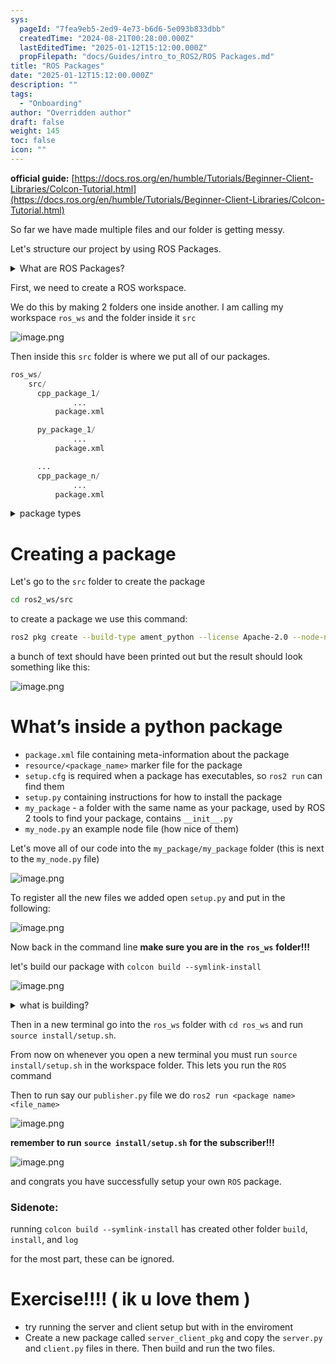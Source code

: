 ```yaml
---
sys:
  pageId: "7fea9eb5-2ed9-4e73-b6d6-5e093b833dbb"
  createdTime: "2024-08-21T00:28:00.000Z"
  lastEditedTime: "2025-01-12T15:12:00.000Z"
  propFilepath: "docs/Guides/intro_to_ROS2/ROS Packages.md"
title: "ROS Packages"
date: "2025-01-12T15:12:00.000Z"
description: ""
tags:
  - "Onboarding"
author: "Overridden author"
draft: false
weight: 145
toc: false
icon: ""
---
```


**official guide:** [https://docs.ros.org/en/humble/Tutorials/Beginner-Client-Libraries/Colcon-Tutorial.html](https://docs.ros.org/en/humble/Tutorials/Beginner-Client-Libraries/Colcon-Tutorial.html)

So far we have made multiple files and our folder is getting messy.

Let's structure our project by using ROS Packages.

<details>

<summary>What are ROS Packages?</summary>

ROS Packages are, as the name implies, packages of code that are highly sharable between ROS developers.

They consist of a folder, `package.xml` file, and source code

```python
      cpp_package_1/
		      ... imagine much code files here ..
          package.xml
```

</details>

First, we need to create a ROS workspace.

We do this by making 2 folders one inside another. I am calling my workspace `ros_ws` and the folder inside it `src`

![image.png](https://prod-files-secure.s3.us-west-2.amazonaws.com/d518164a-d88e-44d1-a4ee-3adb3bd8bce0/70706947-fd18-4537-a67b-e12946812d31/image.png?X-Amz-Algorithm=AWS4-HMAC-SHA256&X-Amz-Content-Sha256=UNSIGNED-PAYLOAD&X-Amz-Credential=ASIAZI2LB466TJMYLF4R%2F20250607%2Fus-west-2%2Fs3%2Faws4_request&X-Amz-Date=20250607T181047Z&X-Amz-Expires=3600&X-Amz-Security-Token=IQoJb3JpZ2luX2VjEJ7%2F%2F%2F%2F%2F%2F%2F%2F%2F%2FwEaCXVzLXdlc3QtMiJIMEYCIQDvuIXrNGqKNUEbh3QgBBj61AGe%2FfDtlGvaYJwSnXFgawIhAIh9%2Bimc4B7T%2BvBjof%2BqjaO8Cg89N1julOatmbk3UAaFKv8DCHcQABoMNjM3NDIzMTgzODA1Igyfq2yYJx9r6ZkrWzEq3AN3cfnxDDHhgBy0Sfa3k%2Fh0iScsv75o%2Fiz%2BxPyad9t5eBJEE5FpV0lpX3erPGrA53QVR5U1KVYdcK2WlybGj2Vs3eay%2F1cER2s4I0w6H5OoKNGX200YSYhsvnOjaJ93%2BRQc954ToefiixEd3wjmeBXCkgrG3B36euvwUKUWGMtkZIzWOORFG7a%2B%2BqpwOkNj%2BRgkAKHzGxx9YCiDMAqkzl0AVT16zRYgjCEgF9PPHkhRe0wkzsyrr%2FoPi6QehK5sdOGW9ZXXM8Oj2NM%2BMXo0j2D5sRrCtqDGj1nHtMUPg%2F5fZO7rH9LaZlqls4xlp84OT3bHUBJmZQAnsp6NCSQ%2B84bknGm0gLyIT8DN1ahH6F19bFMxBKgLlgjYbWLrRb%2B8i%2B20SFwII4LVmo9zWLc5%2BwamsXIsuAs3UM0%2FjUcSt66E4sFV4m31Oz%2BMmWyAyeFEyDZdNN0K8JKctpTFrotpCSoRr1JrgzckTROWtbetgT0AqYr%2Be66hUODOe73PPaX1QiT58Em%2FNS%2FrerfsrqwXoWDdAGL2gH54YGS2Q0MzBWV7L%2FAofo1yJJjTrx7nbsvN58lw7l4mz1RGFEVasgzz%2BCiNZZ2aIWAbeBnWSnQb%2FJ3112uURAUeG9hGLMZVYTC9gZHCBjqkATWCzCWcOpjkZPNR3pOdqdFHhnH2ElK3TcwJXD0qG9jiV9yRo3nYrsMzQNAfWM7GsI9WZD6Vhz9pczuHlxYija5reKGQnrEXpykPb025yetikRADDLDpxW8AxzD1CYuW5Ubpk5zSon8BtNYWEV8bleYGGRiaDe2pn51TFNQwrl2hq8a3mRvL8WlJjUdAE67xwwQ1ObFcc2gfJELwlzkXcfJN4v%2BA&X-Amz-Signature=e47d580b9c27f1753a366a3942501aee971276ffae386fa7792920cc8a1cee34&X-Amz-SignedHeaders=host&x-id=GetObject)

Then inside this `src` folder is where we put all of our packages.

```python
ros_ws/
    src/
      cpp_package_1/
		      ...
          package.xml

      py_package_1/
		      ...
          package.xml

      ...
      cpp_package_n/
		      ...
          package.xml

```

<details>

<summary>package types</summary>

packages can be either `C++` or python.

the intern file structure is different for each but for this guide we will stick to creating python packages

</details>

# Creating a package

Let's go to the `src` folder to create the package

```bash
cd ros2_ws/src
```

to create a package we use this command:

```bash
ros2 pkg create --build-type ament_python --license Apache-2.0 --node-name my_node my_package
```

a bunch of text should have been printed out but the result should look something like this:

![image.png](https://prod-files-secure.s3.us-west-2.amazonaws.com/d518164a-d88e-44d1-a4ee-3adb3bd8bce0/e6cf1e3f-8512-4a3e-b131-079f800bf3e8/image.png?X-Amz-Algorithm=AWS4-HMAC-SHA256&X-Amz-Content-Sha256=UNSIGNED-PAYLOAD&X-Amz-Credential=ASIAZI2LB466TJMYLF4R%2F20250607%2Fus-west-2%2Fs3%2Faws4_request&X-Amz-Date=20250607T181047Z&X-Amz-Expires=3600&X-Amz-Security-Token=IQoJb3JpZ2luX2VjEJ7%2F%2F%2F%2F%2F%2F%2F%2F%2F%2FwEaCXVzLXdlc3QtMiJIMEYCIQDvuIXrNGqKNUEbh3QgBBj61AGe%2FfDtlGvaYJwSnXFgawIhAIh9%2Bimc4B7T%2BvBjof%2BqjaO8Cg89N1julOatmbk3UAaFKv8DCHcQABoMNjM3NDIzMTgzODA1Igyfq2yYJx9r6ZkrWzEq3AN3cfnxDDHhgBy0Sfa3k%2Fh0iScsv75o%2Fiz%2BxPyad9t5eBJEE5FpV0lpX3erPGrA53QVR5U1KVYdcK2WlybGj2Vs3eay%2F1cER2s4I0w6H5OoKNGX200YSYhsvnOjaJ93%2BRQc954ToefiixEd3wjmeBXCkgrG3B36euvwUKUWGMtkZIzWOORFG7a%2B%2BqpwOkNj%2BRgkAKHzGxx9YCiDMAqkzl0AVT16zRYgjCEgF9PPHkhRe0wkzsyrr%2FoPi6QehK5sdOGW9ZXXM8Oj2NM%2BMXo0j2D5sRrCtqDGj1nHtMUPg%2F5fZO7rH9LaZlqls4xlp84OT3bHUBJmZQAnsp6NCSQ%2B84bknGm0gLyIT8DN1ahH6F19bFMxBKgLlgjYbWLrRb%2B8i%2B20SFwII4LVmo9zWLc5%2BwamsXIsuAs3UM0%2FjUcSt66E4sFV4m31Oz%2BMmWyAyeFEyDZdNN0K8JKctpTFrotpCSoRr1JrgzckTROWtbetgT0AqYr%2Be66hUODOe73PPaX1QiT58Em%2FNS%2FrerfsrqwXoWDdAGL2gH54YGS2Q0MzBWV7L%2FAofo1yJJjTrx7nbsvN58lw7l4mz1RGFEVasgzz%2BCiNZZ2aIWAbeBnWSnQb%2FJ3112uURAUeG9hGLMZVYTC9gZHCBjqkATWCzCWcOpjkZPNR3pOdqdFHhnH2ElK3TcwJXD0qG9jiV9yRo3nYrsMzQNAfWM7GsI9WZD6Vhz9pczuHlxYija5reKGQnrEXpykPb025yetikRADDLDpxW8AxzD1CYuW5Ubpk5zSon8BtNYWEV8bleYGGRiaDe2pn51TFNQwrl2hq8a3mRvL8WlJjUdAE67xwwQ1ObFcc2gfJELwlzkXcfJN4v%2BA&X-Amz-Signature=871aa2ece487328ecdc8e404c31afd55e5cf6f643bb1043d966408893622ada4&X-Amz-SignedHeaders=host&x-id=GetObject)

# What’s inside a python package

- `package.xml` file containing meta-information about the package
- `resource/<package_name>` marker file for the package
- `setup.cfg` is required when a package has executables, so `ros2 run` can find them
- `setup.py` containing instructions for how to install the package
- `my_package` - a folder with the same name as your package, used by ROS 2 tools to find your package, contains `__init__.py`
- `my_node.py` an example node file (how nice of them)

Let's move all of our code into the `my_package/my_package` folder (this is next to the `my_node.py` file)

![image.png](https://prod-files-secure.s3.us-west-2.amazonaws.com/d518164a-d88e-44d1-a4ee-3adb3bd8bce0/9ce58f11-0da9-4d3e-b86d-506a9685d378/image.png?X-Amz-Algorithm=AWS4-HMAC-SHA256&X-Amz-Content-Sha256=UNSIGNED-PAYLOAD&X-Amz-Credential=ASIAZI2LB466TJMYLF4R%2F20250607%2Fus-west-2%2Fs3%2Faws4_request&X-Amz-Date=20250607T181047Z&X-Amz-Expires=3600&X-Amz-Security-Token=IQoJb3JpZ2luX2VjEJ7%2F%2F%2F%2F%2F%2F%2F%2F%2F%2FwEaCXVzLXdlc3QtMiJIMEYCIQDvuIXrNGqKNUEbh3QgBBj61AGe%2FfDtlGvaYJwSnXFgawIhAIh9%2Bimc4B7T%2BvBjof%2BqjaO8Cg89N1julOatmbk3UAaFKv8DCHcQABoMNjM3NDIzMTgzODA1Igyfq2yYJx9r6ZkrWzEq3AN3cfnxDDHhgBy0Sfa3k%2Fh0iScsv75o%2Fiz%2BxPyad9t5eBJEE5FpV0lpX3erPGrA53QVR5U1KVYdcK2WlybGj2Vs3eay%2F1cER2s4I0w6H5OoKNGX200YSYhsvnOjaJ93%2BRQc954ToefiixEd3wjmeBXCkgrG3B36euvwUKUWGMtkZIzWOORFG7a%2B%2BqpwOkNj%2BRgkAKHzGxx9YCiDMAqkzl0AVT16zRYgjCEgF9PPHkhRe0wkzsyrr%2FoPi6QehK5sdOGW9ZXXM8Oj2NM%2BMXo0j2D5sRrCtqDGj1nHtMUPg%2F5fZO7rH9LaZlqls4xlp84OT3bHUBJmZQAnsp6NCSQ%2B84bknGm0gLyIT8DN1ahH6F19bFMxBKgLlgjYbWLrRb%2B8i%2B20SFwII4LVmo9zWLc5%2BwamsXIsuAs3UM0%2FjUcSt66E4sFV4m31Oz%2BMmWyAyeFEyDZdNN0K8JKctpTFrotpCSoRr1JrgzckTROWtbetgT0AqYr%2Be66hUODOe73PPaX1QiT58Em%2FNS%2FrerfsrqwXoWDdAGL2gH54YGS2Q0MzBWV7L%2FAofo1yJJjTrx7nbsvN58lw7l4mz1RGFEVasgzz%2BCiNZZ2aIWAbeBnWSnQb%2FJ3112uURAUeG9hGLMZVYTC9gZHCBjqkATWCzCWcOpjkZPNR3pOdqdFHhnH2ElK3TcwJXD0qG9jiV9yRo3nYrsMzQNAfWM7GsI9WZD6Vhz9pczuHlxYija5reKGQnrEXpykPb025yetikRADDLDpxW8AxzD1CYuW5Ubpk5zSon8BtNYWEV8bleYGGRiaDe2pn51TFNQwrl2hq8a3mRvL8WlJjUdAE67xwwQ1ObFcc2gfJELwlzkXcfJN4v%2BA&X-Amz-Signature=9bfec02ada9b45e99a90a31ea6cb7df3c2c18e570f5c1ab11b23847c46f376ca&X-Amz-SignedHeaders=host&x-id=GetObject)

To register all the new files we added open `setup.py` and put in the following:

![image.png](https://prod-files-secure.s3.us-west-2.amazonaws.com/d518164a-d88e-44d1-a4ee-3adb3bd8bce0/1cd7c262-4cae-4496-9d75-c178537d24a2/image.png?X-Amz-Algorithm=AWS4-HMAC-SHA256&X-Amz-Content-Sha256=UNSIGNED-PAYLOAD&X-Amz-Credential=ASIAZI2LB466TJMYLF4R%2F20250607%2Fus-west-2%2Fs3%2Faws4_request&X-Amz-Date=20250607T181047Z&X-Amz-Expires=3600&X-Amz-Security-Token=IQoJb3JpZ2luX2VjEJ7%2F%2F%2F%2F%2F%2F%2F%2F%2F%2FwEaCXVzLXdlc3QtMiJIMEYCIQDvuIXrNGqKNUEbh3QgBBj61AGe%2FfDtlGvaYJwSnXFgawIhAIh9%2Bimc4B7T%2BvBjof%2BqjaO8Cg89N1julOatmbk3UAaFKv8DCHcQABoMNjM3NDIzMTgzODA1Igyfq2yYJx9r6ZkrWzEq3AN3cfnxDDHhgBy0Sfa3k%2Fh0iScsv75o%2Fiz%2BxPyad9t5eBJEE5FpV0lpX3erPGrA53QVR5U1KVYdcK2WlybGj2Vs3eay%2F1cER2s4I0w6H5OoKNGX200YSYhsvnOjaJ93%2BRQc954ToefiixEd3wjmeBXCkgrG3B36euvwUKUWGMtkZIzWOORFG7a%2B%2BqpwOkNj%2BRgkAKHzGxx9YCiDMAqkzl0AVT16zRYgjCEgF9PPHkhRe0wkzsyrr%2FoPi6QehK5sdOGW9ZXXM8Oj2NM%2BMXo0j2D5sRrCtqDGj1nHtMUPg%2F5fZO7rH9LaZlqls4xlp84OT3bHUBJmZQAnsp6NCSQ%2B84bknGm0gLyIT8DN1ahH6F19bFMxBKgLlgjYbWLrRb%2B8i%2B20SFwII4LVmo9zWLc5%2BwamsXIsuAs3UM0%2FjUcSt66E4sFV4m31Oz%2BMmWyAyeFEyDZdNN0K8JKctpTFrotpCSoRr1JrgzckTROWtbetgT0AqYr%2Be66hUODOe73PPaX1QiT58Em%2FNS%2FrerfsrqwXoWDdAGL2gH54YGS2Q0MzBWV7L%2FAofo1yJJjTrx7nbsvN58lw7l4mz1RGFEVasgzz%2BCiNZZ2aIWAbeBnWSnQb%2FJ3112uURAUeG9hGLMZVYTC9gZHCBjqkATWCzCWcOpjkZPNR3pOdqdFHhnH2ElK3TcwJXD0qG9jiV9yRo3nYrsMzQNAfWM7GsI9WZD6Vhz9pczuHlxYija5reKGQnrEXpykPb025yetikRADDLDpxW8AxzD1CYuW5Ubpk5zSon8BtNYWEV8bleYGGRiaDe2pn51TFNQwrl2hq8a3mRvL8WlJjUdAE67xwwQ1ObFcc2gfJELwlzkXcfJN4v%2BA&X-Amz-Signature=80040fa704e5990920a69ece0c84ffdd5cf15086aa6fc6bdf0de17e7b21073e5&X-Amz-SignedHeaders=host&x-id=GetObject)

Now back in the command line **make sure you are in the** **`ros_ws`** **folder!!!**

let's build our package with `colcon build --symlink-install`

![image.png](https://prod-files-secure.s3.us-west-2.amazonaws.com/d518164a-d88e-44d1-a4ee-3adb3bd8bce0/2f2a0d27-b173-48fd-b189-5f5c0ce65619/image.png?X-Amz-Algorithm=AWS4-HMAC-SHA256&X-Amz-Content-Sha256=UNSIGNED-PAYLOAD&X-Amz-Credential=ASIAZI2LB466TJMYLF4R%2F20250607%2Fus-west-2%2Fs3%2Faws4_request&X-Amz-Date=20250607T181047Z&X-Amz-Expires=3600&X-Amz-Security-Token=IQoJb3JpZ2luX2VjEJ7%2F%2F%2F%2F%2F%2F%2F%2F%2F%2FwEaCXVzLXdlc3QtMiJIMEYCIQDvuIXrNGqKNUEbh3QgBBj61AGe%2FfDtlGvaYJwSnXFgawIhAIh9%2Bimc4B7T%2BvBjof%2BqjaO8Cg89N1julOatmbk3UAaFKv8DCHcQABoMNjM3NDIzMTgzODA1Igyfq2yYJx9r6ZkrWzEq3AN3cfnxDDHhgBy0Sfa3k%2Fh0iScsv75o%2Fiz%2BxPyad9t5eBJEE5FpV0lpX3erPGrA53QVR5U1KVYdcK2WlybGj2Vs3eay%2F1cER2s4I0w6H5OoKNGX200YSYhsvnOjaJ93%2BRQc954ToefiixEd3wjmeBXCkgrG3B36euvwUKUWGMtkZIzWOORFG7a%2B%2BqpwOkNj%2BRgkAKHzGxx9YCiDMAqkzl0AVT16zRYgjCEgF9PPHkhRe0wkzsyrr%2FoPi6QehK5sdOGW9ZXXM8Oj2NM%2BMXo0j2D5sRrCtqDGj1nHtMUPg%2F5fZO7rH9LaZlqls4xlp84OT3bHUBJmZQAnsp6NCSQ%2B84bknGm0gLyIT8DN1ahH6F19bFMxBKgLlgjYbWLrRb%2B8i%2B20SFwII4LVmo9zWLc5%2BwamsXIsuAs3UM0%2FjUcSt66E4sFV4m31Oz%2BMmWyAyeFEyDZdNN0K8JKctpTFrotpCSoRr1JrgzckTROWtbetgT0AqYr%2Be66hUODOe73PPaX1QiT58Em%2FNS%2FrerfsrqwXoWDdAGL2gH54YGS2Q0MzBWV7L%2FAofo1yJJjTrx7nbsvN58lw7l4mz1RGFEVasgzz%2BCiNZZ2aIWAbeBnWSnQb%2FJ3112uURAUeG9hGLMZVYTC9gZHCBjqkATWCzCWcOpjkZPNR3pOdqdFHhnH2ElK3TcwJXD0qG9jiV9yRo3nYrsMzQNAfWM7GsI9WZD6Vhz9pczuHlxYija5reKGQnrEXpykPb025yetikRADDLDpxW8AxzD1CYuW5Ubpk5zSon8BtNYWEV8bleYGGRiaDe2pn51TFNQwrl2hq8a3mRvL8WlJjUdAE67xwwQ1ObFcc2gfJELwlzkXcfJN4v%2BA&X-Amz-Signature=83b0f080f3df491a0eacd2cffa374477c84d145d9804d8b23f7b6af1df6de072&X-Amz-SignedHeaders=host&x-id=GetObject)

<details>

<summary>what is building?</summary>

if you are a CS major at Rose-Hulman you will learn the answer to this in CSSE132

but TLDR; is it combines all the code files into one program that can be run easily 

</details>

Then in a new terminal go into the `ros_ws` folder with `cd ros_ws` and run `source install/setup.sh`. 

From now on whenever you open a new terminal you must run `source install/setup.sh` in the workspace folder. This lets you run the `ROS` command

Then to run say our `publisher.py` file we do `ros2 run <package name> <file_name>`

![image.png](https://prod-files-secure.s3.us-west-2.amazonaws.com/d518164a-d88e-44d1-a4ee-3adb3bd8bce0/4f4b1219-3a44-4632-aa0a-ce3471699f59/image.png?X-Amz-Algorithm=AWS4-HMAC-SHA256&X-Amz-Content-Sha256=UNSIGNED-PAYLOAD&X-Amz-Credential=ASIAZI2LB466TJMYLF4R%2F20250607%2Fus-west-2%2Fs3%2Faws4_request&X-Amz-Date=20250607T181047Z&X-Amz-Expires=3600&X-Amz-Security-Token=IQoJb3JpZ2luX2VjEJ7%2F%2F%2F%2F%2F%2F%2F%2F%2F%2FwEaCXVzLXdlc3QtMiJIMEYCIQDvuIXrNGqKNUEbh3QgBBj61AGe%2FfDtlGvaYJwSnXFgawIhAIh9%2Bimc4B7T%2BvBjof%2BqjaO8Cg89N1julOatmbk3UAaFKv8DCHcQABoMNjM3NDIzMTgzODA1Igyfq2yYJx9r6ZkrWzEq3AN3cfnxDDHhgBy0Sfa3k%2Fh0iScsv75o%2Fiz%2BxPyad9t5eBJEE5FpV0lpX3erPGrA53QVR5U1KVYdcK2WlybGj2Vs3eay%2F1cER2s4I0w6H5OoKNGX200YSYhsvnOjaJ93%2BRQc954ToefiixEd3wjmeBXCkgrG3B36euvwUKUWGMtkZIzWOORFG7a%2B%2BqpwOkNj%2BRgkAKHzGxx9YCiDMAqkzl0AVT16zRYgjCEgF9PPHkhRe0wkzsyrr%2FoPi6QehK5sdOGW9ZXXM8Oj2NM%2BMXo0j2D5sRrCtqDGj1nHtMUPg%2F5fZO7rH9LaZlqls4xlp84OT3bHUBJmZQAnsp6NCSQ%2B84bknGm0gLyIT8DN1ahH6F19bFMxBKgLlgjYbWLrRb%2B8i%2B20SFwII4LVmo9zWLc5%2BwamsXIsuAs3UM0%2FjUcSt66E4sFV4m31Oz%2BMmWyAyeFEyDZdNN0K8JKctpTFrotpCSoRr1JrgzckTROWtbetgT0AqYr%2Be66hUODOe73PPaX1QiT58Em%2FNS%2FrerfsrqwXoWDdAGL2gH54YGS2Q0MzBWV7L%2FAofo1yJJjTrx7nbsvN58lw7l4mz1RGFEVasgzz%2BCiNZZ2aIWAbeBnWSnQb%2FJ3112uURAUeG9hGLMZVYTC9gZHCBjqkATWCzCWcOpjkZPNR3pOdqdFHhnH2ElK3TcwJXD0qG9jiV9yRo3nYrsMzQNAfWM7GsI9WZD6Vhz9pczuHlxYija5reKGQnrEXpykPb025yetikRADDLDpxW8AxzD1CYuW5Ubpk5zSon8BtNYWEV8bleYGGRiaDe2pn51TFNQwrl2hq8a3mRvL8WlJjUdAE67xwwQ1ObFcc2gfJELwlzkXcfJN4v%2BA&X-Amz-Signature=ffc6a01e876ff13b60739f7e3fc28fcc403f2015fc20d88aed4f8e784d16d7d4&X-Amz-SignedHeaders=host&x-id=GetObject)

**remember to run** **`source install/setup.sh`** **for the subscriber!!!**

![image.png](https://prod-files-secure.s3.us-west-2.amazonaws.com/d518164a-d88e-44d1-a4ee-3adb3bd8bce0/02121119-dad4-49ec-8356-c956108b4243/image.png?X-Amz-Algorithm=AWS4-HMAC-SHA256&X-Amz-Content-Sha256=UNSIGNED-PAYLOAD&X-Amz-Credential=ASIAZI2LB466TJMYLF4R%2F20250607%2Fus-west-2%2Fs3%2Faws4_request&X-Amz-Date=20250607T181047Z&X-Amz-Expires=3600&X-Amz-Security-Token=IQoJb3JpZ2luX2VjEJ7%2F%2F%2F%2F%2F%2F%2F%2F%2F%2FwEaCXVzLXdlc3QtMiJIMEYCIQDvuIXrNGqKNUEbh3QgBBj61AGe%2FfDtlGvaYJwSnXFgawIhAIh9%2Bimc4B7T%2BvBjof%2BqjaO8Cg89N1julOatmbk3UAaFKv8DCHcQABoMNjM3NDIzMTgzODA1Igyfq2yYJx9r6ZkrWzEq3AN3cfnxDDHhgBy0Sfa3k%2Fh0iScsv75o%2Fiz%2BxPyad9t5eBJEE5FpV0lpX3erPGrA53QVR5U1KVYdcK2WlybGj2Vs3eay%2F1cER2s4I0w6H5OoKNGX200YSYhsvnOjaJ93%2BRQc954ToefiixEd3wjmeBXCkgrG3B36euvwUKUWGMtkZIzWOORFG7a%2B%2BqpwOkNj%2BRgkAKHzGxx9YCiDMAqkzl0AVT16zRYgjCEgF9PPHkhRe0wkzsyrr%2FoPi6QehK5sdOGW9ZXXM8Oj2NM%2BMXo0j2D5sRrCtqDGj1nHtMUPg%2F5fZO7rH9LaZlqls4xlp84OT3bHUBJmZQAnsp6NCSQ%2B84bknGm0gLyIT8DN1ahH6F19bFMxBKgLlgjYbWLrRb%2B8i%2B20SFwII4LVmo9zWLc5%2BwamsXIsuAs3UM0%2FjUcSt66E4sFV4m31Oz%2BMmWyAyeFEyDZdNN0K8JKctpTFrotpCSoRr1JrgzckTROWtbetgT0AqYr%2Be66hUODOe73PPaX1QiT58Em%2FNS%2FrerfsrqwXoWDdAGL2gH54YGS2Q0MzBWV7L%2FAofo1yJJjTrx7nbsvN58lw7l4mz1RGFEVasgzz%2BCiNZZ2aIWAbeBnWSnQb%2FJ3112uURAUeG9hGLMZVYTC9gZHCBjqkATWCzCWcOpjkZPNR3pOdqdFHhnH2ElK3TcwJXD0qG9jiV9yRo3nYrsMzQNAfWM7GsI9WZD6Vhz9pczuHlxYija5reKGQnrEXpykPb025yetikRADDLDpxW8AxzD1CYuW5Ubpk5zSon8BtNYWEV8bleYGGRiaDe2pn51TFNQwrl2hq8a3mRvL8WlJjUdAE67xwwQ1ObFcc2gfJELwlzkXcfJN4v%2BA&X-Amz-Signature=cb74e005c909f96761922d1306df6cd42f5a4f3ed874e08f9d7158441b9f03b8&X-Amz-SignedHeaders=host&x-id=GetObject)

and congrats you have successfully setup your own `ROS` package.

### Sidenote:

running `colcon build --symlink-install` has created other folder `build`, `install`, and `log`

for the most part, these can be ignored.

# Exercise!!!! ( ik u love them )

- try running the server and client setup but with in the enviroment
- Create a new package called `server_client_pkg` and copy the `server.py` and `client.py` files in there. Then build and run the two files.
